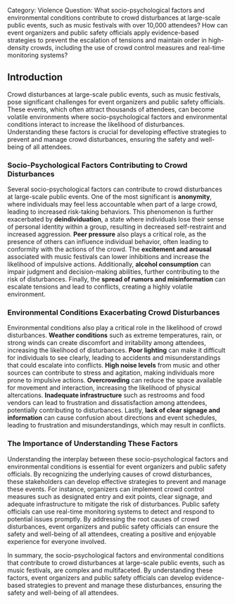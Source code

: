 Category: Violence
Question: What socio-psychological factors and environmental conditions contribute to crowd disturbances at large-scale public events, such as music festivals with over 10,000 attendees? How can event organizers and public safety officials apply evidence-based strategies to prevent the escalation of tensions and maintain order in high-density crowds, including the use of crowd control measures and real-time monitoring systems?


## Introduction

Crowd disturbances at large-scale public events, such as music festivals, pose significant challenges for event organizers and public safety officials. These events, which often attract thousands of attendees, can become volatile environments where socio-psychological factors and environmental conditions interact to increase the likelihood of disturbances. Understanding these factors is crucial for developing effective strategies to prevent and manage crowd disturbances, ensuring the safety and well-being of all attendees.

### Socio-Psychological Factors Contributing to Crowd Disturbances

Several socio-psychological factors can contribute to crowd disturbances at large-scale public events. One of the most significant is **anonymity**, where individuals may feel less accountable when part of a large crowd, leading to increased risk-taking behaviors. This phenomenon is further exacerbated by **deindividuation**, a state where individuals lose their sense of personal identity within a group, resulting in decreased self-restraint and increased aggression. **Peer pressure** also plays a critical role, as the presence of others can influence individual behavior, often leading to conformity with the actions of the crowd. The **excitement and arousal** associated with music festivals can lower inhibitions and increase the likelihood of impulsive actions. Additionally, **alcohol consumption** can impair judgment and decision-making abilities, further contributing to the risk of disturbances. Finally, the **spread of rumors and misinformation** can escalate tensions and lead to conflicts, creating a highly volatile environment.

### Environmental Conditions Exacerbating Crowd Disturbances

Environmental conditions also play a critical role in the likelihood of crowd disturbances. **Weather conditions** such as extreme temperatures, rain, or strong winds can create discomfort and irritability among attendees, increasing the likelihood of disturbances. **Poor lighting** can make it difficult for individuals to see clearly, leading to accidents and misunderstandings that could escalate into conflicts. **High noise levels** from music and other sources can contribute to stress and agitation, making individuals more prone to impulsive actions. **Overcrowding** can reduce the space available for movement and interaction, increasing the likelihood of physical altercations. **Inadequate infrastructure** such as restrooms and food vendors can lead to frustration and dissatisfaction among attendees, potentially contributing to disturbances. Lastly, **lack of clear signage and information** can cause confusion about directions and event schedules, leading to frustration and misunderstandings, which may result in conflicts.

### The Importance of Understanding These Factors

Understanding the interplay between these socio-psychological factors and environmental conditions is essential for event organizers and public safety officials. By recognizing the underlying causes of crowd disturbances, these stakeholders can develop effective strategies to prevent and manage these events. For instance, organizers can implement crowd control measures such as designated entry and exit points, clear signage, and adequate infrastructure to mitigate the risk of disturbances. Public safety officials can use real-time monitoring systems to detect and respond to potential issues promptly. By addressing the root causes of crowd disturbances, event organizers and public safety officials can ensure the safety and well-being of all attendees, creating a positive and enjoyable experience for everyone involved.

In summary, the socio-psychological factors and environmental conditions that contribute to crowd disturbances at large-scale public events, such as music festivals, are complex and multifaceted. By understanding these factors, event organizers and public safety officials can develop evidence-based strategies to prevent and manage these disturbances, ensuring the safety and well-being of all attendees.

